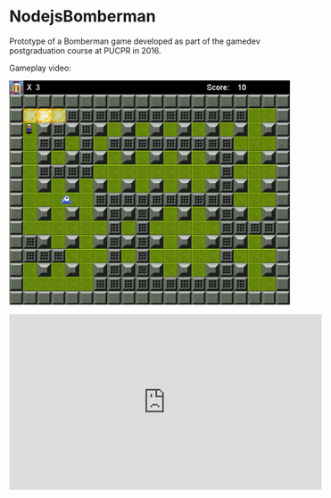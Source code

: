 ﻿# NodejsBomberman
Prototype of a Bomberman game developed as part of the gamedev postgraduation course at PUCPR in 2016.

Gameplay video:

[![Gameplay Video](nodejs-bomberman.png)](https://youtu.be/Q60F0Zh9nzk-Y "Sample Gameplay")

<iframe width="560" height="315" src="https://www.youtube.com/embed/Q60F0Zh9nzk" frameborder="0" allow="autoplay; encrypted-media" allowfullscreen></iframe>
